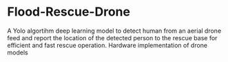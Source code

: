 # Flood-Rescue-Drone
A Yolo algortihm deep learning model to detect human from an aerial drone feed and report the location of the detected person to the rescue base for efficient and fast rescue operation.
Hardware implementation of drone models
